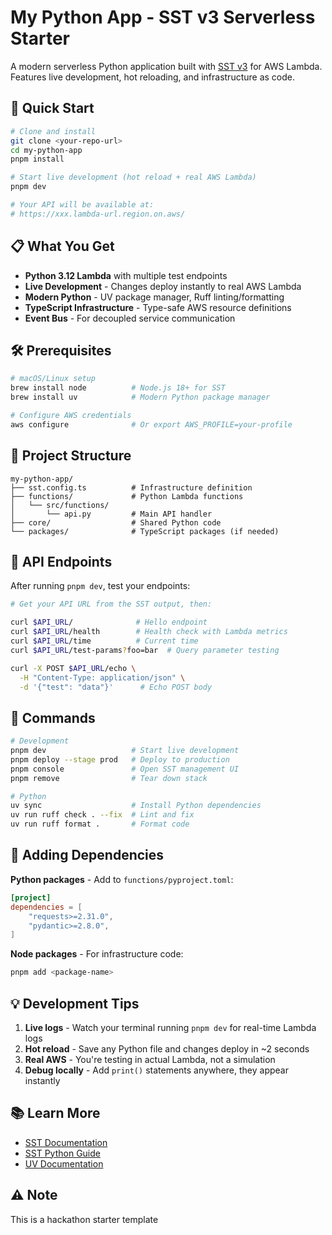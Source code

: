 # My Python App - SST v3 Serverless Starter

A modern serverless Python application built with [SST v3](https://sst.dev) for AWS Lambda. Features live development, hot reloading, and infrastructure as code.

## 🚀 Quick Start

```bash
# Clone and install
git clone <your-repo-url>
cd my-python-app
pnpm install

# Start live development (hot reload + real AWS Lambda)
pnpm dev

# Your API will be available at:
# https://xxx.lambda-url.region.on.aws/
```

## 📋 What You Get

- **Python 3.12 Lambda** with multiple test endpoints
- **Live Development** - Changes deploy instantly to real AWS Lambda
- **Modern Python** - UV package manager, Ruff linting/formatting
- **TypeScript Infrastructure** - Type-safe AWS resource definitions
- **Event Bus** - For decoupled service communication

## 🛠️ Prerequisites

```bash
# macOS/Linux setup
brew install node          # Node.js 18+ for SST
brew install uv            # Modern Python package manager

# Configure AWS credentials
aws configure              # Or export AWS_PROFILE=your-profile
```

## 📁 Project Structure

```
my-python-app/
├── sst.config.ts          # Infrastructure definition
├── functions/             # Python Lambda functions
│   └── src/functions/
│       └── api.py         # Main API handler
├── core/                  # Shared Python code
└── packages/              # TypeScript packages (if needed)
```

## 🔌 API Endpoints

After running `pnpm dev`, test your endpoints:

```bash
# Get your API URL from the SST output, then:

curl $API_URL/              # Hello endpoint
curl $API_URL/health        # Health check with Lambda metrics
curl $API_URL/time          # Current time
curl $API_URL/test-params?foo=bar  # Query parameter testing

curl -X POST $API_URL/echo \
  -H "Content-Type: application/json" \
  -d '{"test": "data"}'      # Echo POST body
```

## 🧰 Commands

```bash
# Development
pnpm dev                   # Start live development
pnpm deploy --stage prod   # Deploy to production
pnpm console               # Open SST management UI
pnpm remove                # Tear down stack

# Python
uv sync                    # Install Python dependencies
uv run ruff check . --fix  # Lint and fix
uv run ruff format .       # Format code
```

## 🔧 Adding Dependencies

**Python packages** - Add to `functions/pyproject.toml`:

```toml
[project]
dependencies = [
    "requests>=2.31.0",
    "pydantic>=2.8.0",
]
```

**Node packages** - For infrastructure code:

```bash
pnpm add <package-name>
```

## 💡 Development Tips

1. **Live logs** - Watch your terminal running `pnpm dev` for real-time Lambda logs
2. **Hot reload** - Save any Python file and changes deploy in ~2 seconds
3. **Real AWS** - You're testing in actual Lambda, not a simulation
4. **Debug locally** - Add `print()` statements anywhere, they appear instantly

## 📚 Learn More

- [SST Documentation](https://docs.sst.dev)
- [SST Python Guide](https://docs.sst.dev/languages/python)
- [UV Documentation](https://docs.astral.sh/uv/)

## ⚠️ Note

This is a hackathon starter template
